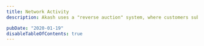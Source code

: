 ```yaml
---
title: Network Activity
description: Akash uses a "reverse auction" system, where customers submit their desired price and providers compete for the business. This often results in prices up to 85% lower than other cloud systems.

pubDate: "2020-01-19"
disableTableOfContents: true
---
```

